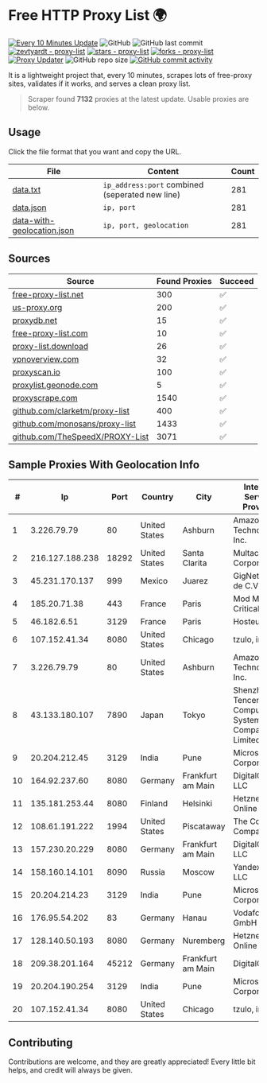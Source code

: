 
# Free HTTP Proxy List 🌍

[![Every 10 Minutes Update](https://github.com/mertguvencli/http-proxy-list/actions/workflows/main.yml/badge.svg?branch=main)](https://github.com/mertguvencli/http-proxy-list/actions/workflows/main.yml)
![GitHub](https://img.shields.io/github/license/mertguvencli/http-proxy-list)
![GitHub last commit](https://img.shields.io/github/last-commit/mertguvencli/http-proxy-list)
[![zevtyardt - proxy-list](https://img.shields.io/static/v1?label=zevtyardt&message=proxy-list&color=blue&logo=github)](https://github.com/zevtyardt/proxy-list "Go to GitHub repo")
[![stars - proxy-list](https://img.shields.io/github/stars/zevtyardt/proxy-list?style=social)](https://github.com/zevtyardt/proxy-list)
[![forks - proxy-list](https://img.shields.io/github/forks/zevtyardt/proxy-list?style=social)](https://github.com/zevtyardt/proxy-list)
[![Proxy Updater](https://github.com/zevtyardt/proxy-list/workflows/Proxy%20Updater/badge.svg)](https://github.com/zevtyardt/proxy-list/actions?query=workflow:"Proxy+Updater")
![GitHub repo size](https://img.shields.io/github/repo-size/zevtyardt/proxy-list)
[![GitHub commit activity](https://img.shields.io/github/commit-activity/m/zevtyardt/proxy-list?logo=commits)](https://github.com/zevtyardt/proxy-list/commits/main)

It is a lightweight project that, every 10 minutes, scrapes lots of free-proxy sites, validates if it works, and serves a clean proxy list.

> Scraper found **7132** proxies at the latest update. Usable proxies are below.

## Usage

Click the file format that you want and copy the URL.

|File|Content|Count|
|----|-------|-----|
|[data.txt](https://raw.githubusercontent.com/mertguvencli/http-proxy-list/main/proxy-list/data.txt)|`ip_address:port` combined (seperated new line)|281|
|[data.json](https://raw.githubusercontent.com/mertguvencli/http-proxy-list/main/proxy-list/data.json)|`ip, port`|281|
|[data-with-geolocation.json](https://raw.githubusercontent.com/mertguvencli/http-proxy-list/main/proxy-list/data-with-geolocation.json)|`ip, port, geolocation`|281|

## Sources

|Source|Found Proxies|Succeed|
|------|-------------|-------|
|[free-proxy-list.net](https://free-proxy-list.net)|300|✅|
|[us-proxy.org](https://www.us-proxy.org)|200|✅|
|[proxydb.net](http://proxydb.net)|15|✅|
|[free-proxy-list.com](https://free-proxy-list.com/?page=&port=&type%5B%5D=http&type%5B%5D=https&up_time=0&search=Search)|10|✅|
|[proxy-list.download](https://www.proxy-list.download/HTTP)|26|✅|
|[vpnoverview.com](https://vpnoverview.com/privacy/anonymous-browsing/free-proxy-servers)|32|✅|
|[proxyscan.io](https://www.proxyscan.io)|100|✅|
|[proxylist.geonode.com](https://proxylist.geonode.com/api/proxy-list?limit=300&page=1&sort_by=lastChecked&sort_type=desc&protocols=http,https)|5|✅|
|[proxyscrape.com](https://api.proxyscrape.com/v2/?request=displayproxies&protocol=http&timeout=10000&country=all&ssl=all&anonymity=all)|1540|✅|
|[github.com/clarketm/proxy-list](https://raw.githubusercontent.com/clarketm/proxy-list/master/proxy-list-raw.txt)|400|✅|
|[github.com/monosans/proxy-list](https://raw.githubusercontent.com/monosans/proxy-list/main/proxies/http.txt)|1433|✅|
|[github.com/TheSpeedX/PROXY-List](https://raw.githubusercontent.com/TheSpeedX/PROXY-List/master/http.txt)|3071|✅|


## Sample Proxies With Geolocation Info

|#|Ip|Port|Country|City|Internet Service Provider|
|-|--|----|-------|----|-------------------------|
|1|3.226.79.79|80|United States|Ashburn|Amazon Technologies Inc.|
|2|216.127.188.238|18292|United States|Santa Clarita|Multacom Corporation|
|3|45.231.170.137|999|Mexico|Juarez|GigNet, S.A. de C.V.|
|4|185.20.71.38|443|France|Paris|Mod Mission Critical LLC|
|5|46.182.6.51|3129|France|Paris|Hosteur SAS|
|6|107.152.41.34|8080|United States|Chicago|tzulo, inc.|
|7|3.226.79.79|80|United States|Ashburn|Amazon Technologies Inc.|
|8|43.133.180.107|7890|Japan|Tokyo|Shenzhen Tencent Computer Systems Company Limited|
|9|20.204.212.45|3129|India|Pune|Microsoft Corporation|
|10|164.92.237.60|8080|Germany|Frankfurt am Main|DigitalOcean, LLC|
|11|135.181.253.44|8080|Finland|Helsinki|Hetzner Online GmbH|
|12|108.61.191.222|1994|United States|Piscataway|The Constant Company|
|13|157.230.20.229|8080|Germany|Frankfurt am Main|DigitalOcean, LLC|
|14|158.160.14.101|8090|Russia|Moscow|Yandex.Cloud LLC|
|15|20.204.214.23|3129|India|Pune|Microsoft Corporation|
|16|176.95.54.202|83|Germany|Hanau|Vodafone GmbH|
|17|128.140.50.193|8080|Germany|Nuremberg|Hetzner Online GmbH|
|18|209.38.201.164|45212|Germany|Frankfurt am Main|DigitalOcean|
|19|20.204.190.254|3129|India|Pune|Microsoft Corporation|
|20|107.152.41.34|8080|United States|Chicago|tzulo, inc.|



## Contributing

Contributions are welcome, and they are greatly appreciated! Every
little bit helps, and credit will always be given.

